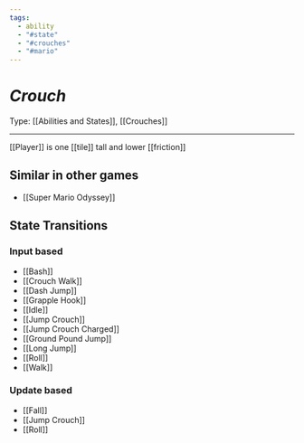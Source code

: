 ```yaml
---
tags:
  - ability
  - "#state"
  - "#crouches"
  - "#mario"
---
```

# _Crouch_

Type: [[Abilities and States]], [[Crouches]]

----


[[Player]] is one [[tile]] tall and lower [[friction]]


## Similar in other games

* [[Super Mario Odyssey]]


## State Transitions

### Input based

* [[Bash]]
* [[Crouch Walk]]
* [[Dash Jump]]
* [[Grapple Hook]]
* [[Idle]]
* [[Jump Crouch]]
* [[Jump Crouch Charged]]
* [[Ground Pound Jump]]
* [[Long Jump]]
* [[Roll]]
* [[Walk]]


### Update based

* [[Fall]]
* [[Jump Crouch]]
* [[Roll]]